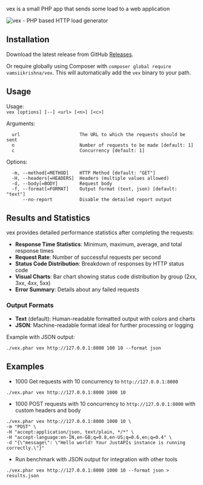 vex is a small PHP app that sends some load to a web application

![vex - PHP based HTTP load generator](https://i.imgur.com/Pat80U1.gif "vex - PHP HTTP Load Generator")

## Installation

Download the latest release from GitHub [Releases](https://github.com/vamsiikrishna/vex/releases).

Or require globally using Composer with `composer global require vamsiikrishna/vex`. This will automatically add the `vex` binary to your path.

## Usage

Usage:  
`vex [options] [--] <url> [<n>] [<c>]`

Arguments:  
```
  url                      The URL to which the requests should be sent
  n                        Number of requests to be made [default: 1]
  c                        Concurrency [default: 1]
```

Options:  
```
  -m, --method[=METHOD]    HTTP Method [default: "GET"]
  -H, --headers[=HEADERS]  Headers (multiple values allowed)
  -d, --body[=BODY]        Request body
  -f, --format[=FORMAT]    Output format (text, json) [default: "text"]
      --no-report          Disable the detailed report output
```

## Results and Statistics

vex provides detailed performance statistics after completing the requests:

- **Response Time Statistics**: Minimum, maximum, average, and total response times
- **Request Rate**: Number of successful requests per second
- **Status Code Distribution**: Breakdown of responses by HTTP status code
- **Visual Charts**: Bar chart showing status code distribution by group (2xx, 3xx, 4xx, 5xx)
- **Error Summary**: Details about any failed requests

### Output Formats

- **Text** (default): Human-readable formatted output with colors and charts
- **JSON**: Machine-readable format ideal for further processing or logging

Example with JSON output:
```
./vex.phar vex http://127.0.0.1:8000 100 10 --format json
```

## Examples

- 1000 Get requests with 10 concurrency to `http://127.0.0.1:8000`

`./vex.phar vex http://127.0.0.1:8000 1000 10`

- 1000 POST requests with 10 concurrency to `http://127.0.0.1:8000` with custom headers and body

```
./vex.phar vex http://127.0.0.1:8000 1000 10 \
-m "POST" \
-H "accept:application/json, text/plain, */*" \
-H "accept-language:en-IN,en-GB;q=0.8,en-US;q=0.6,en;q=0.4" \
-d "{\"message\": \"Hello world! Your JustAPIs instance is running correctly.\"}"
```

- Run benchmark with JSON output for integration with other tools

```
./vex.phar vex http://127.0.0.1:8000 1000 10 --format json > results.json
```